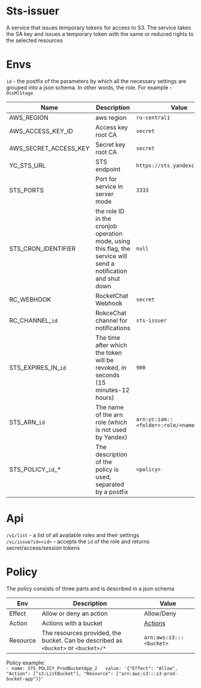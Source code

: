 # Sts-issuer

A service that issues temporary tokens for access to S3. The service takes the SA key and issues a temporary token with the same or reduced rights to the selected resources  

# Envs
`id` - the postfix of the parameters by which all the necessary settings are grouped into a json schema. In other words, the role. For example - `OssMlStage`

|  Name  | Description | Value |
| ------ |  -------    | ------|
|AWS_REGION | aws region |`ru-central1`|
|AWS_ACCESS_KEY_ID |   Access key root СА | `secret` |
|AWS_SECRET_ACCESS_KEY| Secret key root СА | `secret` |
|YC_STS_URL| STS endpoint | `https://sts.yandexcloud.net/` |
|STS_PORTS| Port for service in server mode | `3333` |
|STS_CRON_IDENTIFIER| the role ID in the cronjob operation mode, using this flag, the service will send a notification and shut down | `null` |
|RC_WEBHOOK| RocketChat Webhook | `secret` |
|RC_CHANNEL_`id`| RokceChat channel for notifications | `sts-issuer` |
|STS_EXPIRES_IN_`id`| The time after which the token will be revoked, in seconds (15 minutes-12 hours) | `900` |
|STS_ARN_`id`| The name of the arn role (which is not used by Yandex) | `arn:yc:iam::<folder>:role/<name>` |
|STS_POLICY_`id`_*| The description of the policy is used, separated by a postfix | `<policy>` |

# Api 
`/v1/list` - a list of all available roles and their settings   
`/vi/issue?id=<id>` - accepts the `id` of the role and returns secret/access/session tokens

# Policy
The policy consists of three parts and is described in a json schema

| Env | Description | Value |
| ------ | ------ | -----
| Effect | Allow or deny an action    | Allow/Deny
| Action    | Actions with a bucket  | [Actions](https://yandex.cloud/ru/docs/storage/s3/api-ref/policy/actions)
| Resource | The resources provided, the bucket. Can be described as `<bucket>` or `<bucket>/*`  | `arn:aws:s3:::<bucket>`

Policy example:  
`- name: STS_POLICY_ProdBucketApp_2  
  value: '{"Effect": "Allow", "Action": ["s3:ListBucket"], "Resource": ["arn:aws:s3:::s3-prod-bucket-app"]}'`